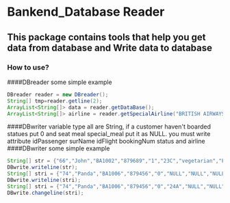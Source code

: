 # Bankend_Database Reader

## This package contains tools that help you get data from database and Write data to database

### How to use?

####DBreader some simple example
```java
DBreader reader = new DBreader();
String[] tmp=reader.getline(2);
ArrayList<String[]> data = reader.getDataBase();
ArrayList<String[]> airline = reader.getSpecialAirline("BRITISH AIRWAYS");
```
####DBwriter variable type all are String, if a customer haven't boarded statues put 0 and seat meal special_meal put it as NULL. you must write attribute idPassenger surName idFlight bookingNum status and airline
####DBwriter some simple example
```java
String[] str = {"66","John","BA1002","879689","1","23C","vegetarian","French","Japan","ice","Shan Dong"};
DBwrite.writeline(str);
String[] stri = {"74","Panda","BA1006","879456","0","NULL","NULL","NULL","NULL","NULL","Shan Dong"};
DBwrite.writeline(stri);
String[] stri = {"74","Panda","BA1006","879456","0","24A","NULL","NULL","NULL","NULL","Shan Dong"};
DBwrite.changeline(stri);
```
